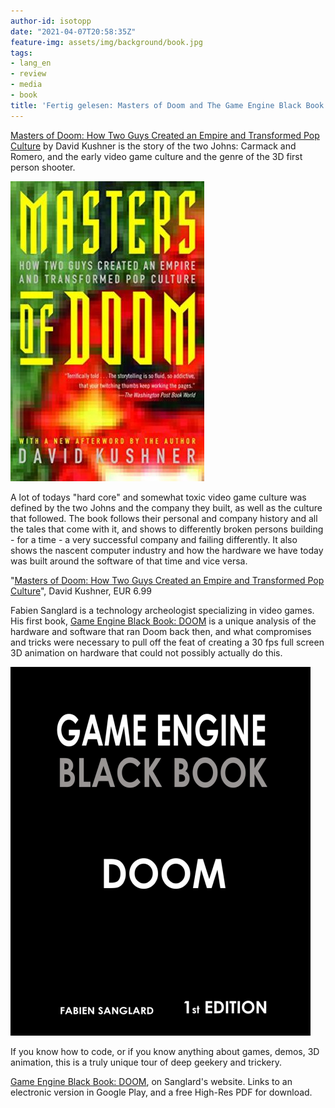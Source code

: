 ```yaml
---
author-id: isotopp
date: "2021-04-07T20:58:35Z"
feature-img: assets/img/background/book.jpg
tags:
- lang_en
- review
- media
- book
title: 'Fertig gelesen: Masters of Doom and The Game Engine Black Book: Doom'
---
```

[Masters of Doom: How Two Guys Created an Empire and Transformed Pop Culture](https://www.amazon.de/Masters-Doom-Created-Transformed-Culture-ebook/dp/B000FBFNL0) by David Kushner is the story of the two Johns: Carmack and Romero, and the early video game culture and the genre of the 3D first person shooter.

[![](/uploads/2021/04/master-doom.jpg)](https://www.amazon.de/Masters-Doom-Created-Transformed-Culture-ebook/dp/B000FBFNL0)

A lot of todays "hard core" and somewhat toxic video game culture was defined by the two Johns and the company they built, as well as the culture that followed. The book follows their personal and company history and all the tales that come with it, and shows to differently broken persons building - for a time - a very successful company and failing differently. It also shows the nascent computer industry and how the hardware we have today was built around the software of that time and vice versa.

"[Masters of Doom: How Two Guys Created an Empire and Transformed Pop Culture](https://www.amazon.de/Masters-Doom-Created-Transformed-Culture-ebook/dp/B000FBFNL0)", David Kushner, EUR 6.99


Fabien Sanglard is a technology archeologist specializing in video games. His first book, [Game Engine Black Book: DOOM](https://fabiensanglard.net/gebbdoom/) is a unique analysis of the hardware and software that ran Doom back then, and what compromises and tricks were necessary to pull off the feat of creating a 30 fps full screen 3D animation on hardware that could not possibly actually do this.

[![](/uploads/2021/04/gebdoom.png)](https://fabiensanglard.net/gebbdoom/)

If you know how to code, or if you know anything about games, demos, 3D animation, this is a truly unique tour of deep geekery and trickery.

[Game Engine Black Book: DOOM](https://fabiensanglard.net/gebbdoom/), on Sanglard's website. Links to an electronic version in Google Play, and a free High-Res PDF for download.

